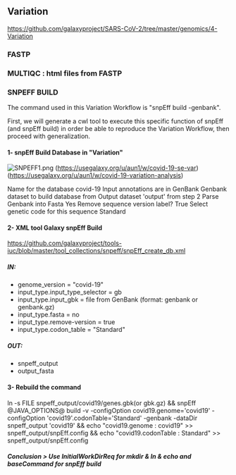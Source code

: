 ## Variation
 https://github.com/galaxyproject/SARS-CoV-2/tree/master/genomics/4-Variation

### FASTP

### MULTIQC : html files from FASTP

### SNPEFF BUILD

The command used in this Variation Workflow is "snpEff build -genbank".

First, we will generate a cwl tool to execute this specific function of snpEff (and snpEff build) in order be able to reproduce the Variation Workflow, then proceed with generalization.

#### 1- snpEff Build Database in "Variation"

![SNPEFF1.png](:/bbea8f0cac904109a883a9b42c340a8c)
(https://usegalaxy.org/u/aun1/w/covid-19-se-var)
(https://usegalaxy.org/u/aun1/w/covid-19-variation-analysis)

Name for the database
    covid-19
Input annotations are in
    GenBank
Genbank dataset to build database from
    Output dataset 'output' from step 2
Parse Genbank into Fasta
    Yes
Remove sequence version label?
    True
Select genetic code for this sequence
    Standard

#### 2- XML tool Galaxy snpEff Build
https://github.com/galaxyproject/tools-iuc/blob/master/tool_collections/snpeff/snpEff_create_db.xml
##### IN:
- genome_version = "covid-19"
- input_type.input_type_selector = gb
- input_type.input_gbk = file from GenBank (format: genbank or genbank.gz)
- input_type.fasta = no
- input_type.remove-version = true
- input_type.codon_table = "Standard"

##### OUT:
- snpeff_output
- output_fasta

#### 3- Rebuild the command

ln -s FILE snpeff_output/covid19/genes.gbk(or gbk.gz) &&
snpEff @JAVA_OPTIONS@ build -v  -configOption covid19.genome='covid19'  -configOption 'covid19'.codonTable='Standard' -genbank  -dataDir snpeff_output 'covid19' &&
echo "covid19.genome : covid19" >> snpeff_output/snpEff.config &&
echo "covid19.codonTable : Standard" >> snpeff_output/snpEff.config

##### Conclusion > Use InitialWorkDirReq for mkdir & ln & echo and baseCommand for snpEff build
